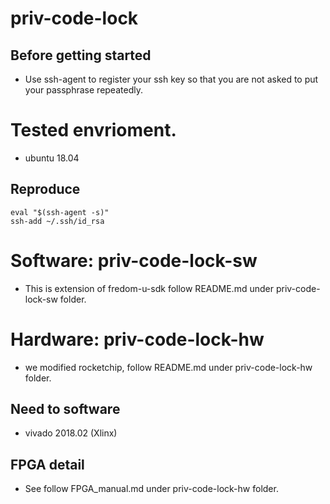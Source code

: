 # priv-code-lock

## Before getting started

- Use ssh-agent to register your ssh key so that you are not asked to put your passphrase repeatedly.

# Tested envrioment.
- ubuntu 18.04


## Reproduce

```
eval "$(ssh-agent -s)"
ssh-add ~/.ssh/id_rsa
```


# Software: priv-code-lock-sw

- This is extension of fredom-u-sdk follow README.md under priv-code-lock-sw folder.
 


# Hardware: priv-code-lock-hw
- we modified rocketchip, follow README.md under priv-code-lock-hw folder.

## Need to software 
- vivado 2018.02 (Xlinx)



## FPGA detail
- See follow FPGA_manual.md under priv-code-lock-hw folder.

